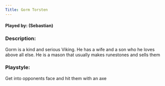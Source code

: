 ```yaml
---
Title: Gorm Torsten
---
```

#### Played by: (Sebastian)
### Description:
Gorm is a kind and serious Viking. He has a wife and a son who he loves above all else. He is a mason that usually makes runestones and sells them

### Playstyle:
Get into opponents face and hit them with an axe